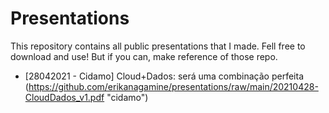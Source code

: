 # Presentations

This repository contains all public presentations that I made. Fell free to download and use! But if you can, make reference of those repo.

- [28042021 - Cidamo] Cloud+Dados: será uma combinação perfeita (https://github.com/erikanagamine/presentations/raw/main/20210428-CloudDados_v1.pdf "cidamo")

